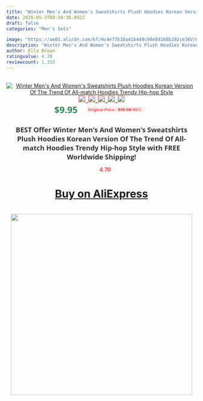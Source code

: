 ```yaml
---
title: "Winter Men's And Women's Sweatshirts Plush Hoodies Korean Version Of The Trend Of All-match Hoodies Trendy Hip-hop Style"
date: 2020-05-3T08:10:36.892Z
draft: false
categories: "Men's Sets"

image: "https://ae01.alicdn.com/kf/Hc4e77b38a41b449c98e8d168b192ce36V/Winter-Men-s-And-Women-s-Sweatshirts-Plush-Hoodies-Korean-Version-Of-The-Trend-Of-All.jpg"
description: "Winter Men's And Women's Sweatshirts Plush Hoodies Korean Version Of The Trend Of All-match Hoodies Trendy Hip-hop Style"
author: Ella Brown
ratingvalue: 4.70
reviewcount: 1.333
---
```

<br>
<div style="text-align: center;">
<a href="https://s.click.aliexpress.com/e/_AdWVMD" target="_blank" rel="nofollow noopener noreferrer"><img alt="Winter Men's And Women's Sweatshirts Plush Hoodies Korean Version Of The Trend Of All-match Hoodies Trendy Hip-hop Style" class="magnifier-image" src="https://ae01.alicdn.com/kf/Hc4e77b38a41b449c98e8d168b192ce36V/Winter-Men-s-And-Women-s-Sweatshirts-Plush-Hoodies-Korean-Version-Of-The-Trend-Of-All.jpg_640x640.jpg">
<br>
<img style="border:1px solid salmon" src="https://ae01.alicdn.com/kf/Hc4e77b38a41b449c98e8d168b192ce36V/Winter-Men-s-And-Women-s-Sweatshirts-Plush-Hoodies-Korean-Version-Of-The-Trend-Of-All.jpg_120x120.jpg">&nbsp;&nbsp;<img style="border:1px solid salmon" src="https://ae01.alicdn.com/kf/Ha6963a8e39484db9994fb0da35099f64F/Winter-Men-s-And-Women-s-Sweatshirts-Plush-Hoodies-Korean-Version-Of-The-Trend-Of-All.jpg_120x120.jpg">&nbsp;&nbsp;<img style="border:1px solid salmon" src="https://ae01.alicdn.com/kf/Hb94ce997b8fa41679bac2e9ce84d5d4eP/Winter-Men-s-And-Women-s-Sweatshirts-Plush-Hoodies-Korean-Version-Of-The-Trend-Of-All.jpg_120x120.jpg">&nbsp;&nbsp;<img style="border:1px solid salmon" src="https://ae01.alicdn.com/kf/H95f78d51b32d4862862cd74a513e5fc27/Winter-Men-s-And-Women-s-Sweatshirts-Plush-Hoodies-Korean-Version-Of-The-Trend-Of-All.jpg_120x120.jpg">&nbsp;&nbsp;<img style="border:1px solid salmon" src="https://ae01.alicdn.com/kf/Hfa960c339f084dfa8806b28a23919b93Y/Winter-Men-s-And-Women-s-Sweatshirts-Plush-Hoodies-Korean-Version-Of-The-Trend-Of-All.jpg_120x120.jpg"></a></div><br0>
<div style="text-align: center;"><span style="background-color: white; border: 0px; box-sizing: border-box; color: seagreen; display: inline-block; font-family: &quot;open sans&quot; , &quot;arial&quot; , &quot;helvetica&quot; , sans-serif , &quot;heiti&quot;; font-size: 24px; font-stretch: inherit; font-weight: 700; line-height: inherit; margin: 0px 10px 0px 0px; padding: 0px; vertical-align: middle;">$9.95 </span>
<span style="background: rgb(255 , 241 , 241); border-radius: 3px; border: 0px; box-sizing: border-box; color: #ff4747; display: inline-block; font-family: inherit; font-size: 12px; font-stretch: inherit; font-style: inherit; font-variant: inherit; font-weight: 600; line-height: inherit; margin: 0px; padding: 2px 5px; transform: scale(0.9); vertical-align: middle;">Original Price : <b style="text-decoration: line-through;">$18.09 </b> 45%&nbsp;&nbsp;</span></div>
<h1 style="color: #333333; display: inline-block; font-family: &quot;open sans&quot; , &quot;arial&quot; , &quot;helvetica&quot; , sans-serif , &quot;heiti&quot;; font-size: 18px; font-stretch: inherit; font-weight: 700; text-align: center;">BEST Offer Winter Men's And Women's Sweatshirts Plush Hoodies Korean Version Of The Trend Of All-match Hoodies Trendy Hip-hop Style with FREE Worldwide Shipping!</h1>
<div style="color: #ff4747; text-align: center;">
<img src="https://4.bp.blogspot.com/-M0ZcTcb-5uY/XleCXlxnR4I/AAAAAAAAAEc/OrjgMkXV1oMQFaCRZj5HQwOCBcu3w1FegCPcBGAYYCw/s1600/star.png" style="height: 15px;">&nbsp;<b>4.70</b></div>
<div class="button_cont" align="center"><a class="buynow_a" href="https://s.click.aliexpress.com/e/_AdWVMD" target="_blank" rel="nofollow noopener noreferrer"><H1>Buy on AliExpress</H1></a></div><br>
<div class="separator" style="clear: both; text-align: center;">
<img src="https://lh3.googleusercontent.com/-pTy5HemUv9M/XlePHvY0dAI/AAAAAAAAAE4/0nX5iRUoIWY8eMW9Dpxeirr157OZliDIgCLcBGAsYHQ/s1600/badge.gif" width="480">
</div>
